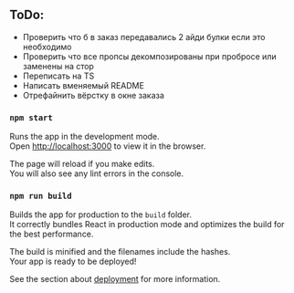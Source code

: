 ## ToDo:
- Проверить что б в заказ передавались 2 айди булки если это необходимо
- Проверить что все пропсы декомпозированы при пробросе или заменены на стор
- Переписать на TS
- Написать вменяемый README
- Отрефайнить вёрстку в окне заказа

### `npm start`

Runs the app in the development mode.\
Open [http://localhost:3000](http://localhost:3000) to view it in the browser.

The page will reload if you make edits.\
You will also see any lint errors in the console.

### `npm run build`

Builds the app for production to the `build` folder.\
It correctly bundles React in production mode and optimizes the build for the best performance.

The build is minified and the filenames include the hashes.\
Your app is ready to be deployed!

See the section about [deployment](https://facebook.github.io/create-react-app/docs/deployment) for more information.
